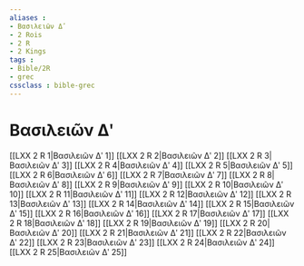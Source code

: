 ```yaml
---
aliases : 
- Βασιλειῶν Δʹ
- 2 Rois
- 2 R
- 2 Kings
tags : 
- Bible/2R
- grec
cssclass : bible-grec
---
```


# Βασιλειῶν Δʹ

[[LXX 2 R 1|Βασιλειῶν Δʹ 1]]
[[LXX 2 R 2|Βασιλειῶν Δʹ 2]]
[[LXX 2 R 3|Βασιλειῶν Δʹ 3]]
[[LXX 2 R 4|Βασιλειῶν Δʹ 4]]
[[LXX 2 R 5|Βασιλειῶν Δʹ 5]]
[[LXX 2 R 6|Βασιλειῶν Δʹ 6]]
[[LXX 2 R 7|Βασιλειῶν Δʹ 7]]
[[LXX 2 R 8|Βασιλειῶν Δʹ 8]]
[[LXX 2 R 9|Βασιλειῶν Δʹ 9]]
[[LXX 2 R 10|Βασιλειῶν Δʹ 10]]
[[LXX 2 R 11|Βασιλειῶν Δʹ 11]]
[[LXX 2 R 12|Βασιλειῶν Δʹ 12]]
[[LXX 2 R 13|Βασιλειῶν Δʹ 13]]
[[LXX 2 R 14|Βασιλειῶν Δʹ 14]]
[[LXX 2 R 15|Βασιλειῶν Δʹ 15]]
[[LXX 2 R 16|Βασιλειῶν Δʹ 16]]
[[LXX 2 R 17|Βασιλειῶν Δʹ 17]]
[[LXX 2 R 18|Βασιλειῶν Δʹ 18]]
[[LXX 2 R 19|Βασιλειῶν Δʹ 19]]
[[LXX 2 R 20|Βασιλειῶν Δʹ 20]]
[[LXX 2 R 21|Βασιλειῶν Δʹ 21]]
[[LXX 2 R 22|Βασιλειῶν Δʹ 22]]
[[LXX 2 R 23|Βασιλειῶν Δʹ 23]]
[[LXX 2 R 24|Βασιλειῶν Δʹ 24]]
[[LXX 2 R 25|Βασιλειῶν Δʹ 25]]
